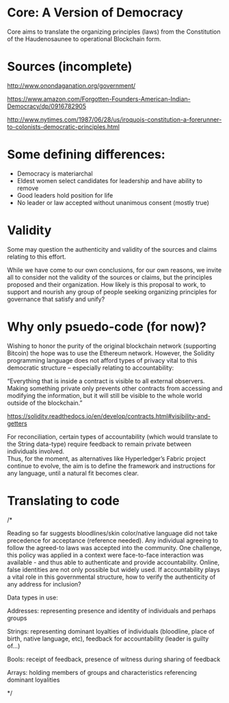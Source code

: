Core: A Version of Democracy
====

Core aims to translate the organizing principles (laws) from the Constitution of the Haudenosaunee to operational Blockchain  form.

# Sources (incomplete)

http://www.onondaganation.org/government/

https://www.amazon.com/Forgotten-Founders-American-Indian-Democracy/dp/0916782905

http://www.nytimes.com/1987/06/28/us/iroquois-constitution-a-forerunner-to-colonists-democratic-principles.html

# Some defining differences:

- Democracy is materiarchal
- Eldest women select candidates for leadership and have ability to remove
- Good leaders hold position for life
- No leader or law accepted without unanimous consent (mostly true)

# Validity

Some may question the authenticity and validity of the sources and claims relating to this effort.  

While we have come to our own conclusions, for our own reasons, we invite all to consider not the validity of the sources or claims, but the principles proposed and their organization.  How likely is this proposal to work, to support and nourish any group of people seeking organizing principles for governance that satisfy and unify? 

# Why only psuedo-code (for now)?

Wishing to honor the purity of the original blockchain network (supporting Bitcoin) the hope was to use the Ethereum network.  However, the Solidity programming language does not afford types of privacy vital to this democratic structure – especially relating to accountability:

“Everything that is inside a contract is visible to all external observers. Making something private only prevents other contracts from accessing and modifying the information, but it will still be visible to the whole world outside of the blockchain.”

https://solidity.readthedocs.io/en/develop/contracts.html#visibility-and-getters

For reconciliation, certain types of accountability (which would translate to the String data-type) require feedback to remain private between individuals involved.  
Thus, for the moment, as alternatives like Hyperledger’s Fabric project continue to evolve, the aim is to define the framework and instructions for any language, until a natural fit becomes clear.

# Translating to code

/* 

Reading so far suggests bloodlines/skin color/native language did not take precedence for acceptance (reference needed).  Any individual agreeing to follow the agreed-to laws was accepted into the community.  One challenge, this policy was applied in a context were face-to-face interaction was available - and thus able to authenticate and provide accountability.  Online, false identities are not only possible but widely used.  If accountability plays a vital role in this governmental structure, how to verify the authenticity of any address for inclusion? 

Data types in use:

Addresses: representing presence and identity of individuals and perhaps groups

Strings: representing dominant loyalties of individuals (bloodline, place of birth, native language, etc), feedback for accountability (leader is guilty of...)

Bools: receipt of feedback, presence of witness during sharing of feedback

Arrays: holding members of groups and characteristics referencing dominant loyalities

*/


